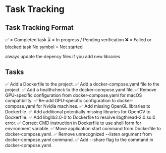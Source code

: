# Task Tracking

## Task Tracking Format
✅ = Completed task
⏳ = In progress / Pending verification
❌ = Failed or blocked task
No symbol = Not started

always update the depency files if you add new libraries

## Tasks

✅ Add a Dockerfile to the project.
✅ Add a docker-compose.yaml file to the project.
✅ Add a healthcheck to the docker-compose.yaml file.
✅ Remove GPU-specific configuration from docker-compose.yaml for macOS compatibility.
✅ Re-add GPU-specific configuration to docker-compose.yaml for Nvidia machines.
✅ Add missing OpenGL libraries to Dockerfile.
✅ Add additional potentially missing libraries for OpenCV to Dockerfile.
✅ Add libglib2.0-0 to Dockerfile to resolve libgthread-2.0.so.0 error.
✅ Correct CMD instruction in Dockerfile to use shell form for environment variable.
✅ Move application start command from Dockerfile to docker-compose.yaml.
✅ Remove unrecognized --listen argument from docker-compose.yaml command.
✅ Add --share flag to the command in docker-compose.yaml.
